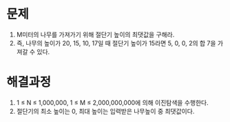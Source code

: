 # 문제

1. M미터의 나무를 가져가기 위해 절단기 높이의 최댓값을 구해라.
2. 즉, 나무의 높이가 20, 15, 10, 17일 때 절단기 높이가 15라면 5, 0, 0, 2의 합 7을 가져갈 수 있다.



# 해결과정

1. 1 ≤ N ≤ 1,000,000, 1 ≤ M ≤ 2,000,000,000에 의해 이진탐색을 수행한다.
2. 절단기의 최소 높이는 0, 최대 높이는 입력받은 나무높이 중 최댓값이다.